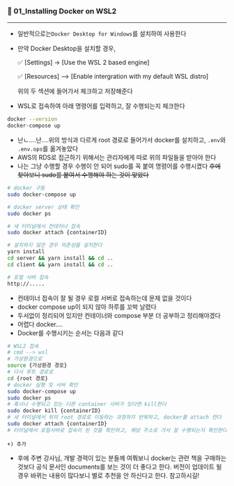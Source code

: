 ### 🐋 01_Installing Docker on WSL2

---

- 일반적으로는`Docker Desktop for Windows`를 설치하여 사용한다

- 만약 Docker Desktop을 설치할 경우, 

  ✅ [Settings] -> [Use the WSL 2 based engine]

  ✅ [Resources] --> [Enable intergration with my default WSL distro]

  위의 두 섹션에 들어가서 체크하고 저장해준다

- WSL로 접속하여 아래 명령어를 입력하고, 잘 수행되는지 체크한다

``` bash
docker --version
docker-compose up
```

- 난ㄴ....난....위의 방식과 다르게 root 경로로 들어가서 docker를 설치하고, `.env`와  `.env.ops`를 옮겨놓았다
- AWS의 RDS로 접근하기 위해서는 관리자에게 따로 위의 파일들을 받아야 한다
- 나는 그냥 수행할 경우 수행이 안 되어 sudo를 꼭 붙여 명령어를 수행시켰다 ~~후에 찾아보니 sudo를 붙여서 수행해야 하는 것이 맞았다~~

``` bash
# docker 구동
sudo docker-compose up

# docker server 상태 확인
sudo docker ps

# 새 터미널에서 컨테이너 접속
sudo docker attach {containerID}

# 설치하지 않은 경우 의존성을 설치한다
yarn install
cd server && yarn install && cd ..
cd client && yarn install && cd ..

# 로컬 서버 접속
http://.....
```

- 컨테이너 접속이 잘 될 경우 로컬 서버로 접속하는데 문제 없을 것이다
- docker compose up이 되지 않아 하루를 꼬박 날렸다
- 두서없이 정리되어 있지만 컨테이너와 compose 부분 더 공부하고 정리해야겠다
- 어렵다 docker.... 
- Docker를 수행시키는 순서는 다음과 같다

``` bash
# WSL2 접속
# cmd --> wsl
# 가상환경으로
source {가상환경 경로}
# 다시 루트 경로로
cd {root 경로}
# docker 실행 및 서버 확인
sudo docker-compose up
sudo docker ps
# 혹시나 수행되고 있는 다른 container 서버가 있다면 kill한다
sudo docker kill {containerID}
# 새 터미널에서 위의 root 경로로 이동하는 과정까지 반복하고, docker를 attach 한다
sudo docker attach {containerID}
# 터미널에서 로컬서버로 접속이 된 것을 확인하고, 해당 주소로 가서 잘 수행되는지 확인한다.
```



`+) 추가`

- 후에 주변 강사님, 개발 경력이 있는 분들께 여쭤보니 docker는 관련 책을 구매하는 것보다 공식 문서인 documents를 보는 것이 더 좋다고 한다. 버전이 업데이트 될 경우 바뀌는 내용이 많다보니 별로 추천을 안 하신다고 한다. 참고하시길!